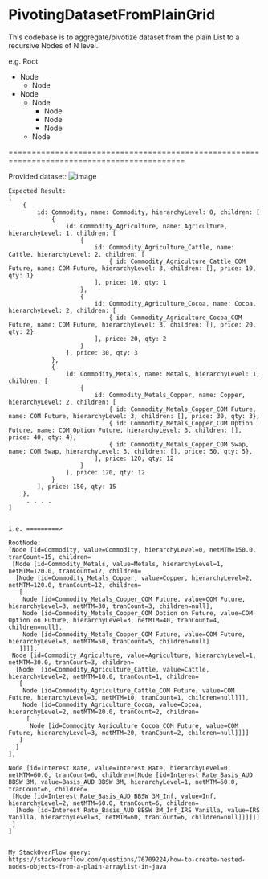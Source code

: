 # PivotingDatasetFromPlainGrid
 
This codebase is to aggregate/pivotize dataset from the plain List to a recursive Nodes of N level.

e.g.
Root
 - Node
     - Node
 - Node
     - Node
        - Node
        - Node
        - Node
     - Node
  
============================================================================================

Provided dataset:
![image](https://github.com/saumyadipdas/PivotingDatasetFromPlainGrid/assets/39150957/67fda30e-0093-473b-889a-1f0683e6b2d4)


~~~~~~~~~~~~~~~~~~~~~~~~~~~~~~~~~~~~~~~~~~~~~~~~~~~~~~~~~~~~~~~~~~~~~~~~~~~~~~ 
Expected Result:
[
    {
        id: Commodity, name: Commodity, hierarchyLevel: 0, children: [
            {
                id: Commodity_Agriculture, name: Agriculture, hierarchyLevel: 1, children: [
                    {
                        id: Commodity_Agriculture_Cattle, name: Cattle, hierarchyLevel: 2, children: [
                            { id: Commodity_Agriculture_Cattle_COM Future, name: COM Future, hierarchyLevel: 3, children: [], price: 10, qty: 1}
                        ], price: 10, qty: 1
                    },
                    {
                        id: Commodity_Agriculture_Cocoa, name: Cocoa, hierarchyLevel: 2, children: [
                            { id: Commodity_Agriculture_Cocoa_COM Future, name: COM Future, hierarchyLevel: 3, children: [], price: 20, qty: 2}
                        ], price: 20, qty: 2
                    }
                ], price: 30, qty: 3
            },
            {
                id: Commodity_Metals, name: Metals, hierarchyLevel: 1, children: [
                    {
                        id: Commodity_Metals_Copper, name: Copper, hierarchyLevel: 2, children: [
                            { id: Commodity_Metals_Copper_COM Future, name: COM Future, hierarchyLevel: 3, children: [], price: 30, qty: 3},
                            { id: Commodity_Metals_Copper_COM Option Future, name: COM Option Future, hierarchyLevel: 3, children: [], price: 40, qty: 4},
                            { id: Commodity_Metals_Copper_COM Swap, name: COM Swap, hierarchyLevel: 3, children: [], price: 50, qty: 5},
                        ], price: 120, qty: 12
                    }
                ], price: 120, qty: 12
            }
        ], price: 150, qty: 15
    },
     . . . .
]

~~~~~~~~~~~~~~~~~~~~~~~~~~~~~~~~~~~~~~~~~~~~~~~~~~~~~~~~~~~~~~~~~~~~~~~~~~~~~~
~~~~~~~~~~~~~~~~~~~~~~~~~~~~~~~~~~~~~~~~~~~~~~~~~~~~~~~~~~~~~~~~~~~~~~~~~~~~~~

i.e. =========>

RootNode:
[Node [id=Commodity, value=Commodity, hierarchyLevel=0, netMTM=150.0, tranCount=15, children=
 [Node [id=Commodity_Metals, value=Metals, hierarchyLevel=1, netMTM=120.0, tranCount=12, children= 
  [Node [id=Commodity_Metals_Copper, value=Copper, hierarchyLevel=2, netMTM=120.0, tranCount=12, children=
   [
    Node [id=Commodity_Metals_Copper_COM Future, value=COM Future, hierarchyLevel=3, netMTM=30, tranCount=3, children=null], 
    Node [id=Commodity_Metals_Copper_COM Option on Future, value=COM Option on Future, hierarchyLevel=3, netMTM=40, tranCount=4, children=null], 
    Node [id=Commodity_Metals_Copper_COM Future, value=COM Future, hierarchyLevel=3, netMTM=50, tranCount=5, children=null]
   ]]]], 
 Node [id=Commodity_Agriculture, value=Agriculture, hierarchyLevel=1, netMTM=30.0, tranCount=3, children=
  [Node  [id=Commodity_Agriculture_Cattle, value=Cattle, hierarchyLevel=2, netMTM=10.0, tranCount=1, children=
   [
    Node [id=Commodity_Agriculture_Cattle_COM Future, value=COM Future, hierarchyLevel=3, netMTM=10, tranCount=1, children=null]]], 
    Node [id=Commodity_Agriculture_Cocoa, value=Cocoa, hierarchyLevel=2, netMTM=20.0, tranCount=2, children=
     [
      Node [id=Commodity_Agriculture_Cocoa_COM Future, value=COM Future, hierarchyLevel=3, netMTM=20, tranCount=2, children=null]]]]
   ]
  ]
], 

Node [id=Interest Rate, value=Interest Rate, hierarchyLevel=0, netMTM=60.0, tranCount=6, children=[Node [id=Interest Rate_Basis_AUD BBSW 3M, value=Basis_AUD BBSW 3M, hierarchyLevel=1, netMTM=60.0, tranCount=6, children=
 [Node [id=Interest Rate_Basis_AUD BBSW 3M_Inf, value=Inf, hierarchyLevel=2, netMTM=60.0, tranCount=6, children=
  [Node [id=Interest Rate_Basis_AUD BBSW 3M_Inf_IRS Vanilla, value=IRS Vanilla, hierarchyLevel=3, netMTM=60, tranCount=6, children=null]]]]]]
 ]
]


~~~~~~~~~~~~~~~~~~~~~~~~~~~~~~~~~~~~~~~~~~~~~~~~~~~~~~~~~~~~~~~~~~~~~~~~~~~~~~
~~~~~~~~~~~~~~~~~~~~~~~~~~~~~~~~~~~~~~~~~~~~~~~~~~~~~~~~~~~~~~~~~~~~~~~~~~~~~~ 
My StackOverFlow query: https://stackoverflow.com/questions/76709224/how-to-create-nested-nodes-objects-from-a-plain-arraylist-in-java
